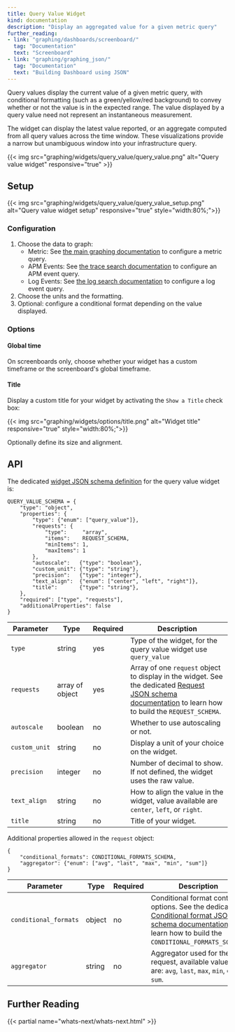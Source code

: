 ```yaml
---
title: Query Value Widget
kind: documentation
description: "Display an aggregated value for a given metric query"
further_reading:
- link: "graphing/dashboards/screenboard/"
  tag: "Documentation"
  text: "Screenboard"
- link: "graphing/graphing_json/"
  tag: "Documentation"
  text: "Building Dashboard using JSON"
---
```


Query values display the current value of a given metric query, with conditional formatting (such as a green/yellow/red background) to convey whether or not the value is in the expected range.
The value displayed by a query value need not represent an instantaneous measurement.

The widget can display the latest value reported, or an aggregate computed from all query values across the time window. These visualizations provide a narrow but unambiguous window into your infrastructure query.

{{< img src="graphing/widgets/query_value/query_value.png" alt="Query value widget" responsive="true" >}}

## Setup

{{< img src="graphing/widgets/query_value/query_value_setup.png" alt="Query value widget setup" responsive="true" style="width:80%;">}}

### Configuration

1. Choose the data to graph:
    * Metric: See [the main graphing documentation][1] to configure a metric query.
    * APM Events: See [the trace search documentation][2] to configure an APM event query.
    * Log Events: See [the log search documentation][3] to configure a log event query.
2. Choose the units and the formatting.
3. Optional: configure a conditional format depending on the value displayed.

### Options
#### Global time

On screenboards only, choose whether your widget has a custom timeframe or the screenboard's global timeframe.

#### Title

Display a custom title for your widget by activating the `Show a Title` check box:

{{< img src="graphing/widgets/options/title.png" alt="Widget title" responsive="true" style="width:80%;">}}

Optionally define its size and alignment.

## API

The dedicated [widget JSON schema definition][4] for the query value widget is:

```
QUERY_VALUE_SCHEMA = {
    "type": "object",
    "properties": {
        "type": {"enum": ["query_value"]},
        "requests": {
            "type":     "array",
            "items":    REQUEST_SCHEMA,
            "minItems": 1,
            "maxItems": 1
        },
        "autoscale":   {"type": "boolean"},
        "custom_unit": {"type": "string"},
        "precision":   {"type": "integer"},
        "text_align":  {"enum": ["center", "left", "right"]},
        "title":       {"type": "string"},
    },
    "required": ["type", "requests"],
    "additionalProperties": false
}
```

| Parameter     | Type            | Required | Description                                                                                                                                                  |
| ------        | -----           | -----    | --------                                                                                                                                                     |
| `type`        | string          | yes      | Type of the widget, for the query value widget use `query_value`                                                                                                   |
| `requests`    | array of object | yes      | Array of one `request` object to display in the widget. See the dedicated [Request JSON schema documentation][5] to learn how to build the `REQUEST_SCHEMA`. |
| `autoscale`   | boolean         | no       | Whether to use autoscaling or not.                                                                                                                           |
| `custom_unit` | string          | no       | Display a unit of your choice on the widget.                                                                                                                 |
| `precision`   | integer         | no       | Number of decimal to show. If not defined, the widget uses the raw value.                                                                                    |
| `text_align`  | string            | no       | How to align the value in the widget, value available are `center`, `left`, or `right`.                                                                      |
| `title`       | string          | no       | Title of your widget.                                                                                                                                        |


Additional properties allowed in the `request` object:

```
{
    "conditional_formats": CONDITIONAL_FORMATS_SCHEMA,
    "aggregator": {"enum": ["avg", "last", "max", "min", "sum"]}
}
```

| Parameter             | Type   | Required | Description                                                                                                                                                     |
| ------                | -----  | -------- | ----                                                                                                                                                            |
| `conditional_formats` | object | no       | Conditional format control options. See the dedicated [Conditional format JSON schema documentation][6] to learn how to build the `CONDITIONAL_FORMATS_SCHEMA`. |
| `aggregator`          | string   | no       | Aggregator used for the request, available values are: `avg`, `last`, `max`, `min`, or `sum`.                                                                   |

## Further Reading

{{< partial name="whats-next/whats-next.html" >}}

[1]: /graphing
[2]: /tracing/visualization/search/#search-bar
[3]: https://docs.datadoghq.com/logs/explorer/search/#search-syntax
[4]: /graphing/graphing_json/widget_json
[5]: /graphing/graphing_json/request_json
[6]: /graphing/graphing_json/widget_json/#conditional-format-schema
